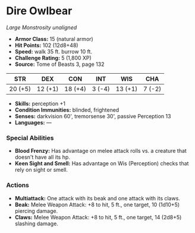 # Dire Owlbear

*Large* *Monstrosity* *unaligned*

- **Armor Class:** 15 (natural armor)
- **Hit Points:** 102 (12d8+48)
- **Speed:** walk 35 ft. burrow 10 ft.
- **Challenge Rating:** 5 (1,800 XP)
- **Source:** Tome of Beasts 3, page 132

| STR | DEX | CON | INT | WIS | CHA |
| --- | --- | --- | --- | --- | --- |
| 20 (+5) | 12 (+1) | 18 (+4) | 3 (-4) | 13 (+1) | 7 (-2) |

- **Skills:** perception +1
- **Condition Immunities:** blinded, frightened
- **Senses:** darkvision 60', tremorsense 30', passive Perception 13
- **Languages:** —

### Special Abilities

- **Blood Frenzy:** Has advantage on melee attack rolls vs. a creature that doesn't have all its hp.
- **Keen Sight and Smell:** Has advantage on Wis (Perception) checks that rely on sight or smell.

### Actions

- **Multiattack:** One attack with its beak and one attack with its claws.
- **Beak:** Melee Weapon Attack: +8 to hit, 5 ft., one target, 10 (1d10+5) piercing damage.
- **Claws:** Melee Weapon Attack: +8 to hit, 5 ft., one target, 14 (2d8+5) slashing damage.


